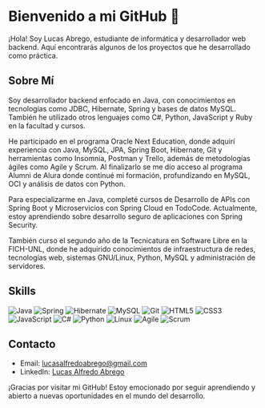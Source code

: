 # Bienvenido a mi GitHub 👋

¡Hola! Soy Lucas Abrego, estudiante de informática y desarrollador web backend. Aquí encontrarás algunos de los proyectos que he desarrollado como práctica.

## **Sobre Mí**

Soy desarrollador backend enfocado en Java, con conocimientos en tecnologías como JDBC, Hibernate, Spring y bases de datos MySQL. También he utilizado otros lenguajes como C#, Python, JavaScript y Ruby en la facultad y cursos.

He participado en el programa Oracle Next Education, donde adquirí experiencia con Java, MySQL, JPA, Spring Boot, Hibernate, Git y herramientas como Insomnia, Postman y Trello, además de metodologías ágiles como Agile y Scrum. Al finalizarlo se me dio acceso al programa Alumni de Alura donde continué mi formación, profundizando en MySQL, OCI y análisis de datos con Python.

Para especializarme en Java, completé cursos de Desarrollo de APIs con Spring Boot y Microservicios con Spring Cloud en TodoCode. Actualmente, estoy aprendiendo sobre desarrollo seguro de aplicaciones con Spring Security.

También curso el segundo año de la Tecnicatura en Software Libre en la FICH-UNL, donde he adquirido conocimientos de infraestructura de redes, tecnologías web, sistemas GNU/Linux, Python, MySQL y administración de servidores.

## **Skills**

![Java](https://img.shields.io/badge/Java-%23ED8B00.svg?style=for-the-badge&logo=openjdk&logoColor=white)
![Spring](https://img.shields.io/badge/Spring-6DB33F?style=for-the-badge&logo=spring&logoColor=white)
![Hibernate](https://img.shields.io/badge/Hibernate-59666C?style=for-the-badge&logo=hibernate&logoColor=white)
![MySQL](https://img.shields.io/badge/MySQL-4479A1?style=for-the-badge&logo=mysql&logoColor=white)
![Git](https://img.shields.io/badge/Git-F05032?style=for-the-badge&logo=git&logoColor=white)
![HTML5](https://img.shields.io/badge/HTML5-E34F26?style=for-the-badge&logo=html5&logoColor=white)
![CSS3](https://img.shields.io/badge/CSS3-1572B6?style=for-the-badge&logo=css3&logoColor=white)
![JavaScript](https://img.shields.io/badge/JavaScript-F7DF1E?style=for-the-badge&logo=javascript&logoColor=black)
![C#](https://img.shields.io/badge/C%23-239120?style=for-the-badge&logo=c-sharp&logoColor=white)
![Python](https://img.shields.io/badge/Python-3776AB?style=for-the-badge&logo=python&logoColor=white)
![Linux](https://img.shields.io/badge/Linux-FCC624?style=for-the-badge&logo=linux&logoColor=black)
![Agile](https://img.shields.io/badge/Agile-45B8AC?style=for-the-badge&logo=agile&logoColor=white)
![Scrum](https://img.shields.io/badge/Scrum-6DB33F?style=for-the-badge&logo=scrumalliance&logoColor=white)


## **Contacto**

- Email: [lucasalfredoabrego@gmail.com](mailto:lucasalfredoabrego@gmail.com)
- LinkedIn: [Lucas Alfredo Abrego](https://www.linkedin.com/in/lucas-alfredo-abrego/)

¡Gracias por visitar mi GitHub! Estoy emocionado por seguir aprendiendo y abierto a nuevas oportunidades en el mundo del desarrollo.

